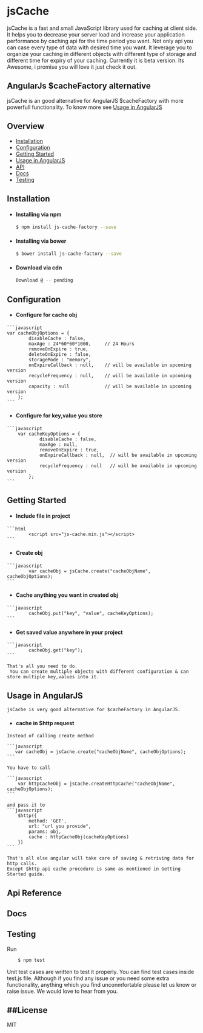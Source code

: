 # jsCache
jsCache is a fast and small JavaScript library used for caching at client side. It helps you to decrease your server load and increase your application performance by caching api
for the time period you want. Not only api you can case every type of data with desired time you want.
It leverage you to organize your caching in different objects with different type of storage and different time for expiry of your caching. Currently it is beta version.
Its Awesome, i promise you will love it just check it out.

## AngularJs $cacheFactory alternative

jsCache is an good alternative for AngularJS $cacheFactory with more powerfull functionality.
To know more see [Usage in AngularJS](#usage-in-angularjs)

## Overview

* [Installation](#installation)
* [Configuration](#configuration)
* [Getting Started](#getting-started)
* [Usage in AngularJS](#usage-in-angularjs)
* [API](#api-reference)
* [Docs](#docs)
* [Testing](#testing)

## Installation
    
* #### Installing via npm

    ```sh
    $ npm install js-cache-factory --save
    ```
    
* #### Installing via bower

    ```sh
    $ bower install js-cache-factory --save
    ```

* #### Download via cdn

    ```sh
    Download @ -- pending
    ```

## Configuration
   * #### Configure for cache obj
    
    ```javascript
    var cacheObjOptions = {
            disableCache : false,       
            maxAge : 24*60*60*1000,     // 24 Hours
            removeOnExpire : true,
            deleteOnExpire : false,
            storageMode : "memory",     
            onExpireCallback : null,    // will be available in upcoming version
            recycleFrequency : null,    // will be available in upcoming version
            capacity : null             // will be available in upcoming version
        };
    ```


   * #### Configure for key,value you store
        
    ```javascript
        var cacheKeyOptions = {
                disableCache : false,
                maxAge : null,
                removeOnExpire : true,
                onExpireCallback : null,  // will be available in upcoming version
                recycleFrequency : null   // will be available in upcoming version
            };
    ```
        
## Getting Started

   * #### Include file in project
   
    ```html
            <script src="js-cache.min.js"></script>
    ```
   * #### Create obj
   
    ```javascript
            var cacheObj = jsCache.create("cacheObjName", cacheObjOptions);
    ```
   * #### Cache anything you want in created obj
   
    ```javascript
            cacheObj.put("key", "value", cacheKeyOptions);
    ```
        
   * #### Get saved value anywhere in your project
   
    ```javascript
            cacheObj.get("key");
    ```    

    That's all you need to do.
     You can create multiple objects with different configuration & can store multiple key,values into it.  

## Usage in AngularJS
    jsCache is very good alternative for $cacheFactory in AngularJS.
    
   * #### cache in $http request
   
    Instead of calling create method

    ```javascript
       var cacheObj = jsCache.create("cacheObjName", cacheObjOptions);
    ```
    
    You have to call
    
    ```javascript
        var httpCacheObj = jsCache.createHttpCache("cacheObjName", cacheObjOptions);
    ```

    and pass it to 
    ```javascript
        $http({
            method: 'GET',
            url: "url you provide",
            params: obj,
            cache : httpCacheObj(cacheKeyOptions)
        })
    ```
    
    That's all else angular will take care of saving & retriving data for http calls.
    Except $http api cache procedure is same as mentioned in Getting Started guide.
    
## Api Reference


## Docs


## Testing
Run 
```sh
    $ npm test
```

Unit test cases are written to test it properly. You can find test cases inside test.js file.
Although if you find any issue or you need some extra functionality, anything which you find unconmfortable please let us know or raise issue. We would love to hear from you.

##License
----
MIT
